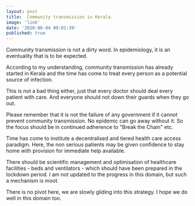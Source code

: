 ```yaml
---
layout: post
title:  Community transmission in Kerala.
image: 'link'
date: '2020-06-04 09:01:39'
published: true
---
```


Community transmission is not a dirty word. In epidemiology, it is an eventuality that is to be expected.

According to my understanding, community transmission has already started in Kerala and the time has come to treat every person as a potential source of infection.

This is not a bad thing either, just that every doctor should deal every patient with care. And everyone should not down their guards when they go out.

Please remember that it is not the failure of any government if it cannot prevent community transmission. No epidemic can go away without it. So the focus should be in continued adherence to "Break the Chain" etc.

Time has come to institute a decentralised and tiered health care access paradigm. Here, the non serious patients may be given confidence to stay home with provision for immediate help available. 

There should be scientific management and optimisation of healthcare facilities - beds and ventilators - which should have been prepared in the lockdown period. I am not updated to the progress in this domain, but such a mechanism is moot. 

There is no pivot here, we are slowly gliding into this strategy. I hope we do well in this domain too.
